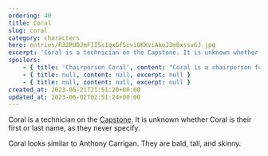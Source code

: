 ```yaml
---
ordering: 40
title: Coral
slug: coral
category: characters
hero: entries/R32RUDJmFII5c1qxGf5cvi0KXviAkoJ3m0xssvGJ.jpg
excerpt: 'Coral is a technician on the Capstone. It is unknown whether Coral is their first or last name, as t...'
spoilers:
    - { title: 'Chairperson Coral', content: "Coral is a chairperson for the [Cartel](/category/organizations/cartel) council, and formerly technician on the [Capstone](/category/spaceships/capstone). It is unknown whether Coral is their first or last name, as they never specify.\r\n\r\nCoral looks similar to Anthony Carrigan. They are bald, tall, and skinny.", excerpt: 'Coral is a chairperson for the Cartel council, and formerly technician on the Capstone. It is unknow...' }
    - { title: null, content: null, excerpt: null }
    - { title: null, content: null, excerpt: null }
created_at: 2023-05-21T21:51:20+00:00
updated_at: 2023-06-02T02:51:24+00:00
---
```

Coral is a technician on the [Capstone](/category/spaceships/capstone). It is unknown whether Coral is their first or last name, as they never specify.

Coral looks similar to Anthony Carrigan. They are bald, tall, and skinny.